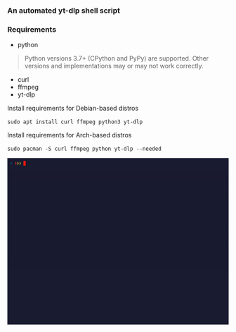 ### An automated yt-dlp shell script

### Requirements

- python
> Python versions 3.7+ (CPython and PyPy) are supported. Other versions and implementations may or may not work correctly.

- curl
- ffmpeg
- yt-dlp

Install requirements for Debian-based distros
```
sudo apt install curl ffmpeg python3 yt-dlp
```

Install requirements for Arch-based distros
```
sudo pacman -S curl ffmpeg python yt-dlp --needed
```

![Example usage of script](https://github.com/nxjosephofficial/automated-ytdlp-script/blob/main/yt-dlp-v2.gif)

